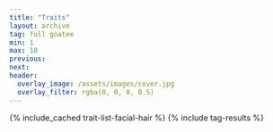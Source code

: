 ```yaml
---
title: "Traits"
layout: archive
tag: full goatee
min: 1
max: 10
previous:
next:
header:
  overlay_image: /assets/images/cover.jpg
  overlay_filter: rgba(0, 0, 0, 0.5)
---
```

{% include_cached trait-list-facial-hair %}
{% include tag-results %}
